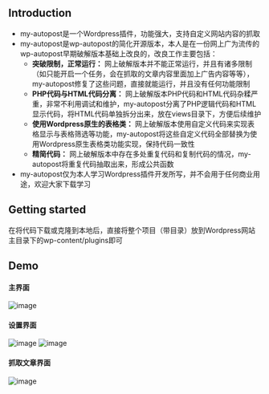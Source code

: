 ## Introduction
- my-autopost是一个Wordpress插件，功能强大，支持自定义网站内容的抓取
- my-autopost是wp-autopost的简化开源版本，本人是在一份网上广为流传的wp-autopost早期破解版本基础上改良的，改良工作主要包括：
  - **突破限制，正常运行：** 网上破解版本并不能正常运行，并且有诸多限制（如只能开启一个任务，会在抓取的文章内容里面加上广告内容等等），my-autopost修复了这些问题，直接就能运行，并且没有任何功能限制
  - **PHP代码与HTML代码分离：** 网上破解版本PHP代码和HTML代码杂糅严重，非常不利用调试和维护，my-autopost分离了PHP逻辑代码和HTML显示代码，将HTML代码单独拆分出来，放在views目录下，方便后续维护
  - **使用Wordpress原生的表格类：** 网上破解版本使用自定义代码来实现表格显示与表格筛选等功能，my-autopost将这些自定义代码全部替换为使用Wordpress原生表格类功能实现，保持代码一致性
  - **精简代码：** 网上破解版本中存在多处重复代码和复制代码的情况，my-autopost将重复代码抽取出来，形成公共函数
- my-autopost仅为本人学习Wordpress插件开发所写，并不会用于任何商业用途，欢迎大家下载学习

## Getting started
在将代码下载或克隆到本地后，直接将整个项目（带目录）放到Wordpress网站主目录下的wp-content/plugins即可

## Demo
#### 主界面
![image](https://github.com/hardbrave/my-autopost/raw/master/snapshot/my-autopost.png)

#### 设置界面
![image](https://github.com/hardbrave/my-autopost/raw/master/snapshot/my-autopost-setting-1.png)
![image](https://github.com/hardbrave/my-autopost/raw/master/snapshot/my-autopost-setting-2.png)

#### 抓取文章界面
![image](https://github.com/hardbrave/my-autopost/raw/master/snapshot/my-autopost-article.png)
